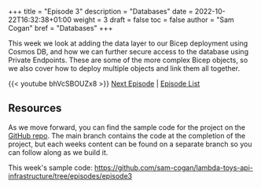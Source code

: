 +++
title = "Episode 3"
description = "Databases"
date = 2022-10-22T16:32:38+01:00
weight = 3
draft = false
toc = false
author = "Sam Cogan"
bref = "Databases"
+++

This week we look at adding the data layer to our Bicep deployment using Cosmos DB, and how we can further secure access to the database using Private Endpoints. These are some of the more complex Bicep objects, so we also cover how to deploy multiple objects and link them all together.



{{< youtube bhVcSBOUZx8 >}}
[Next Episode](/docs/episode-4) | [Episode List](/docs)

## Resources

As we move forward, you can find the sample code for the project on the  [GitHub repo](https://github.com/sam-cogan/lambda-toys-api-infrastructure/). The main branch contains the code at the completion of the project, but each weeks content can be found on a separate branch so you can follow along as we build it.

This week's sample code:  https://github.com/sam-cogan/lambda-toys-api-infrastructure/tree/episodes/episode3